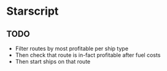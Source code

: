# Starscript

## TODO

- Filter routes by most profitable per ship type
- Then check that route is in-fact profitable after fuel costs
- Then start ships on that route